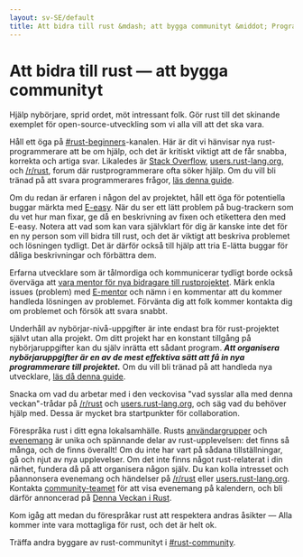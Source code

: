 ```yaml
---
layout: sv-SE/default
title: Att bidra till rust &mdash; att bygga communityt &middot; Programmeringsspråket Rust
---
```


# Att bidra till rust &mdash; att bygga communityt

Hjälp nybörjare, sprid ordet, möt intressant folk. Gör rust till det skinande
exemplet för open-source-utveckling som vi alla vill att det ska vara.

Håll ett öga på [#rust-beginners]-kanalen. Här är dit vi hänvisar nya
rust-programmerare att be om hjälp, och det är kritiskt viktigt att de
får snabba, korrekta och artiga svar. Likaledes är [Stack Overflow],
[users.rust-lang.org], och [/r/rust], forum där rustprogrammerare ofta söker
hjälp. Om du vill bli tränad på att svara programmerares frågor, [läs denna guide][helpful].

Om du redan är erfaren i någon del av projektet, håll ett öga för potentiella
buggar märkta med [E-easy]. När du ser ett lätt problem på bug-trackern som du
vet hur man fixar, ge då en beskrivning av fixen och etikettera den med E-easy.
Notera att vad som kan vara självklart för dig är kanske inte det för en ny
person som vill bidra till rust, och det är viktigt att beskriva problemet och
lösningen tydligt. Det är därför också till hjälp att tria E-lätta buggar
för dåliga beskrivningar och förbättra dem.

Erfarna utvecklare som är tålmordiga och kommunicerar tydligt borde också
överväga att [vara mentor för nya bidragare till rustprojektet][mentor]. Märk
enkla issues (problem) med [E-mentor] och nämn i en kommentar att du kommer
handleda lösningen av problemet. Förvänta dig att folk kommer kontakta dig om
problemet och försök att svara snabbt.

Underhåll av nybörjar-nivå-uppgifter är inte endast bra för rust-projektet självt
utan alla projekt. Om ditt projekt har en konstant tillgång på nybörjaruppgifter
kan du själv inrätta ett sådant program. ***Att organisera nybörjaruppgifter
är en av de mest effektiva sätt att få in nya programmerare till projektet.***
Om du vill bli tränad på att handleda nya utvecklare, [läs då denna guide][mentor-guide].

Snacka om vad du arbetar med i den veckovisa "vad sysslar alla med denna veckan"-trådar
på [/r/rust] och [users.rust-lang.org], och säg vad du behöver hjälp med. Dessa är
mycket bra startpunkter för collaboration.

Förespråka rust i ditt egna lokalsamhälle. Rusts [användargrupper][user groups]
och [evenemang][events] är unika och spännande delar av rust-upplevelsen: det
finns så många, och de finns överallt! Om du inte har vart på sådana
tillställningar, gå och njut av nya upplevelser. Om det inte finns något rust-relaterat
i din närhet, fundera då på att organisera någon själv. Du kan kolla intresset och
påannonsera evenemang och händelser på [/r/rust] eller [users.rust-lang.org]. Kontakta
[community-teamet][community team] för att visa evenemang på kalendern, och bli därför
annoncerad på [Denna Veckan i Rust][This Week in Rust].

Kom igåg att medan du förespråkar rust att respektera andras åsikter &mdash;
Alla kommer inte vara mottagliga för rust, och det är helt ok.

Träffa andra byggare av rust-communityt i [#rust-community].

<!--
Other ideas:
TWIR, podcasts.

experience reports
conf talks

Conduct training on Rust. (link to training material).
-->

[#rust-beginners]: https://client00.chat.mibbit.com/?server=irc.mozilla.org&channel=%23rust-beginners
[#rust-community]: https://client00.chat.mibbit.com/?server=irc.mozilla.org&channel=%23rust-community
[/r/rust]: https://reddit.com/r/rust
[E-easy]: https://github.com/rust-lang/rust/issues?q=is%3Aopen+is%3Aissue+label%3AE-easy
[E-mentor]: https://github.com/rust-lang/rust/issues?q=is%3Aopen+is%3Aissue+label%3AE-easy+label%3AE-mentor
[Stack Overflow]: https://stackoverflow.com/questions/tagged/rust
[This Week in Rust]: https://this-week-in-rust.org
[community team]: https://www.rust-lang.org/team.html#Community
[events]: https://www.google.com/calendar/embed?src=apd9vmbc22egenmtu5l6c5jbfc@group.calendar.google.com
[helpful]: https://codeblog.jonskeet.uk/2009/02/17/answering-technical-questions-helpfully/
[mentor]: https://users.rust-lang.org/t/mentoring-newcomers-to-the-rust-ecosystem/3088
[mentor-guide]: https://manishearth.github.io/blog/2016/01/03/making-your-open-source-project-newcomer-friendly/
[user groups]: user-groups.html
[users.rust-lang.org]: https://users.rust-lang.org
